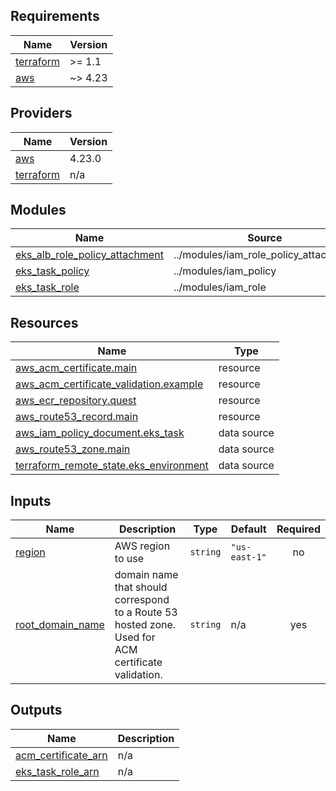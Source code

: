<!-- BEGIN_TF_DOCS -->
## Requirements

| Name | Version |
|------|---------|
| <a name="requirement_terraform"></a> [terraform](#requirement\_terraform) | >= 1.1 |
| <a name="requirement_aws"></a> [aws](#requirement\_aws) | ~> 4.23 |

## Providers

| Name | Version |
|------|---------|
| <a name="provider_aws"></a> [aws](#provider\_aws) | 4.23.0 |
| <a name="provider_terraform"></a> [terraform](#provider\_terraform) | n/a |

## Modules

| Name | Source | Version |
|------|--------|---------|
| <a name="module_eks_alb_role_policy_attachment"></a> [eks\_alb\_role\_policy\_attachment](#module\_eks\_alb\_role\_policy\_attachment) | ../modules/iam_role_policy_attachment | n/a |
| <a name="module_eks_task_policy"></a> [eks\_task\_policy](#module\_eks\_task\_policy) | ../modules/iam_policy | n/a |
| <a name="module_eks_task_role"></a> [eks\_task\_role](#module\_eks\_task\_role) | ../modules/iam_role | n/a |

## Resources

| Name | Type |
|------|------|
| [aws_acm_certificate.main](https://registry.terraform.io/providers/hashicorp/aws/latest/docs/resources/acm_certificate) | resource |
| [aws_acm_certificate_validation.example](https://registry.terraform.io/providers/hashicorp/aws/latest/docs/resources/acm_certificate_validation) | resource |
| [aws_ecr_repository.quest](https://registry.terraform.io/providers/hashicorp/aws/latest/docs/resources/ecr_repository) | resource |
| [aws_route53_record.main](https://registry.terraform.io/providers/hashicorp/aws/latest/docs/resources/route53_record) | resource |
| [aws_iam_policy_document.eks_task](https://registry.terraform.io/providers/hashicorp/aws/latest/docs/data-sources/iam_policy_document) | data source |
| [aws_route53_zone.main](https://registry.terraform.io/providers/hashicorp/aws/latest/docs/data-sources/route53_zone) | data source |
| [terraform_remote_state.eks_environment](https://registry.terraform.io/providers/hashicorp/terraform/latest/docs/data-sources/remote_state) | data source |

## Inputs

| Name | Description | Type | Default | Required |
|------|-------------|------|---------|:--------:|
| <a name="input_region"></a> [region](#input\_region) | AWS region to use | `string` | `"us-east-1"` | no |
| <a name="input_root_domain_name"></a> [root\_domain\_name](#input\_root\_domain\_name) | domain name that should correspond to a Route 53 hosted zone. Used for ACM certificate validation. | `string` | n/a | yes |

## Outputs

| Name | Description |
|------|-------------|
| <a name="output_acm_certificate_arn"></a> [acm\_certificate\_arn](#output\_acm\_certificate\_arn) | n/a |
| <a name="output_eks_task_role_arn"></a> [eks\_task\_role\_arn](#output\_eks\_task\_role\_arn) | n/a |
<!-- END_TF_DOCS -->